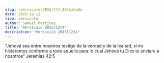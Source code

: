 ```yaml
---
slug: /versiculo/2015/t4/l12/sabado
date: 2015-12-12
tipo: versiculo
author: Samuel Martínez
title: "Versículo 2015l12t4"
description: "Versículo 2015l12t4"
---
```


“Jehová sea entre nosotros testigo de la verdad y de la lealtad, si no hiciéremos conforme a todo aquello para lo cual Jehová tu Dios te enviare a nosotros” Jeremías 42:5

